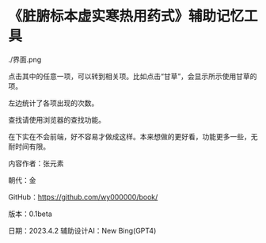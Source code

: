 # 《脏腑标本虚实寒热用药式》辅助记忆工具

./界面.png

点击其中的任意一项，可以转到相关项。比如点击“甘草”，会显示所示使用甘草的项。

左边统计了各项出现的次数。

查找请使用浏览器的查找功能。

在下实在不会前端，好不容易才做成这样。本来想做的更好看，功能更多一些，无耐时间有限。

内容作者：张元素

朝代：金

GitHub：https://github.com/wy000000/book/

版本：0.1beta

日期：2023.4.2 辅助设计AI：New Bing(GPT4)

